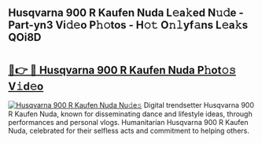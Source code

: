 ## Husqvarna 900 R Kaufen Nuda L𝚎a𝚔ed N𝚞𝚍e - Part-yn3 Vi𝚍𝚎o P𝚑𝚘tos - H𝚘𝚝 O𝚗𝚕yf𝚊ns L𝚎a𝚔s QOi8D

# <h2><a href="http://kf8z93z.oniu.top/?m=Husqvarna+900+R+Kaufen+Nuda">🔗👉 🔴 Husqvarna 900 R Kaufen Nuda P𝚑ot𝚘𝚜 V𝚒d𝚎o</a></h2>

[![Husqvarna 900 R Kaufen Nuda Nu𝚍e𝚜](https://i.imgur.com/0qMVB7G.gif)](http://kf8z93z.oniu.top/?m=Husqvarna+900+R+Kaufen+Nuda)
Digital trendsetter Husqvarna 900 R Kaufen Nuda, known for disseminating dance and lifestyle ideas, through performances and personal vlogs. Humanitarian Husqvarna 900 R Kaufen Nuda, celebrated for their selfless acts and commitment to helping others.  
